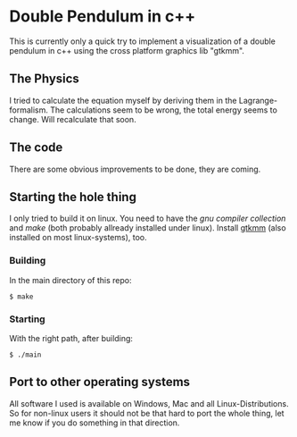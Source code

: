 # Double Pendulum in c++

This is currently only a quick try to implement a visualization of a double pendulum in c++ using the cross platform graphics lib "gtkmm".

## The Physics
I tried to calculate the equation myself by deriving them in the Lagrange-formalism. 
The calculations seem to be wrong, the total energy seems to change. Will recalculate that soon.

## The code
There are some obvious improvements to be done, they are coming.

## Starting the hole thing
I only tried to build it on linux. You need to have the *gnu compiler collection* and *make* (both probably allready installed under linux). Install [gtkmm](https://www.gtkmm.org/en/download.html) (also installed on most linux-systems), too. 

### Building 
In the main directory of this repo:
~~~
$ make
~~~

### Starting
With the right path, after building:
~~~
$ ./main
~~~

## Port to other operating systems
All software I used is available on Windows, Mac and all Linux-Distributions. So for non-linux users it should not be that hard to port the whole thing, let me know if you do something in that direction.